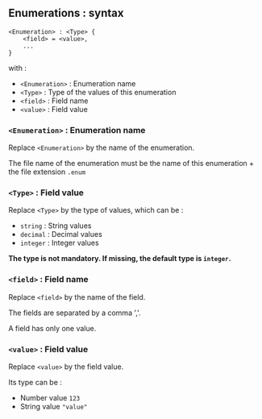 Enumerations : syntax
---------------------

```
<Enumeration> : <Type> {
    <field> = <value>,
    ...
}
```

with :
- ```<Enumeration>``` : Enumeration name
- ```<Type>``` : Type of the values of this enumeration
- ```<field>``` : Field name
- ```<value>``` : Field value

### ```<Enumeration>``` : Enumeration name ###

Replace ```<Enumeration>``` by the name of the enumeration.

The file name of the enumeration must be the name of this enumeration + the file extension ```.enum```

### ```<Type>``` : Field value ###

Replace ```<Type>``` by the type of values, which can be :
- ```string``` : String values
- ```decimal``` : Decimal values
- ```integer``` : Integer values

**The type is not mandatory. If missing, the default type is ```integer```.**

### ```<field>``` : Field name ###

Replace ```<field>``` by the name of the field.

The fields are separated by a comma ','.

A field has only one value.

### ```<value>``` : Field value ###

Replace ```<value>``` by the field value.

Its type can be :
- Number value ```123```
- String value ```"value"```

